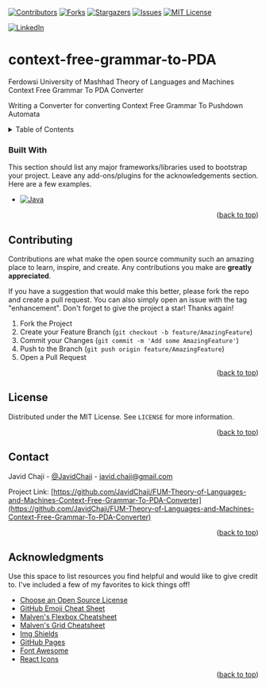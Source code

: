 
<a name="readme-top"></a>


[![Contributors][contributors-shield]][contributors-url]
[![Forks][forks-shield]][forks-url]
[![Stargazers][stars-shield]][stars-url]
[![Issues][issues-shield]][issues-url]
[![MIT License][license-shield]][license-url]



[![LinkedIn][linkedin-shield]][javid-linkedin-url]

# context-free-grammar-to-PDA

Ferdowsi University of Mashhad Theory of Languages and Machines Context Free Grammar To PDA Converter

Writing a Converter for converting Context Free Grammar To Pushdown Automata



<!-- TABLE OF CONTENTS -->
<details>
  <summary>Table of Contents</summary>
  <ol>
    <li>
      <a href="#about-the-project">About The Project</a>
      <ul>
        <li><a href="#built-with">Built With</a></li>
      </ul>
    </li>
    <li>
      <a href="#getting-started">Getting Started</a>
      <ul>
        <li><a href="#prerequisites">Prerequisites</a></li>
        <li><a href="#installation">Installation</a></li>
      </ul>
    </li>
    <li><a href="#usage">Usage</a></li>
    <li><a href="#roadmap">Roadmap</a></li>
    <li><a href="#contributing">Contributing</a></li>
    <li><a href="#license">License</a></li>
    <li><a href="#contact">Contact</a></li>
    <li><a href="#acknowledgments">Acknowledgments</a></li>
  </ol>
</details>






### Built With

This section should list any major frameworks/libraries used to bootstrap your project. Leave any add-ons/plugins for the acknowledgements section. Here are a few examples.

* [![Java][Java.com]][Java-url]

<p align="right">(<a href="#readme-top">back to top</a>)</p>






<!-- CONTRIBUTING -->
## Contributing

Contributions are what make the open source community such an amazing place to learn, inspire, and create. Any contributions you make are **greatly appreciated**.

If you have a suggestion that would make this better, please fork the repo and create a pull request. You can also simply open an issue with the tag "enhancement".
Don't forget to give the project a star! Thanks again!

1. Fork the Project
2. Create your Feature Branch (`git checkout -b feature/AmazingFeature`)
3. Commit your Changes (`git commit -m 'Add some AmazingFeature'`)
4. Push to the Branch (`git push origin feature/AmazingFeature`)
5. Open a Pull Request

<p align="right">(<a href="#readme-top">back to top</a>)</p>




<!-- LICENSE -->
## License

Distributed under the MIT License. See `LICENSE` for more information.

<p align="right">(<a href="#readme-top">back to top</a>)</p>



<!-- CONTACT -->
## Contact

Javid Chaji - [@JavidChaji](https://x.com/JavidChaji) - javid.chaji@gmail.com

Project Link: [https://github.com/JavidChaji/FUM-Theory-of-Languages-and-Machines-Context-Free-Grammar-To-PDA-Converter](https://github.com/JavidChaji/FUM-Theory-of-Languages-and-Machines-Context-Free-Grammar-To-PDA-Converter)

<p align="right">(<a href="#readme-top">back to top</a>)</p>




<!-- ACKNOWLEDGMENTS -->
## Acknowledgments

Use this space to list resources you find helpful and would like to give credit to. I've included a few of my favorites to kick things off!

* [Choose an Open Source License](https://choosealicense.com)
* [GitHub Emoji Cheat Sheet](https://www.webpagefx.com/tools/emoji-cheat-sheet)
* [Malven's Flexbox Cheatsheet](https://flexbox.malven.co/)
* [Malven's Grid Cheatsheet](https://grid.malven.co/)
* [Img Shields](https://shields.io)
* [GitHub Pages](https://pages.github.com)
* [Font Awesome](https://fontawesome.com)
* [React Icons](https://react-icons.github.io/react-icons/search)

<p align="right">(<a href="#readme-top">back to top</a>)</p>




<!-- MARKDOWN LINKS & IMAGES -->
<!-- https://www.markdownguide.org/basic-syntax/#reference-style-links -->
<!-- https://ileriayo.github.io/markdown-badges/ -->

<!-- Contributors -->
[contributors-shield]: https://img.shields.io/github/contributors/javidchaji/FUM-Theory-of-Languages-and-Machines-Context-Free-Grammar-To-PDA-Converter.svg?style=for-the-badge

[contributors-url]: https://github.com/javidchaji/FUM-Theory-of-Languages-and-Machines-Context-Free-Grammar-To-PDA-Converter/graphs/contributors

<!-- Forks -->
[forks-shield]: https://img.shields.io/github/forks/javidchaji/FUM-Theory-of-Languages-and-Machines-Context-Free-Grammar-To-PDA-Converter.svg?style=for-the-badge

[forks-url]: https://github.com/javidchaji/FUM-Theory-of-Languages-and-Machines-Context-Free-Grammar-To-PDA-Converter/network/members


<!-- Stars -->
[stars-shield]: https://img.shields.io/github/stars/javidchaji/FUM-Theory-of-Languages-and-Machines-Context-Free-Grammar-To-PDA-Converter.svg?style=for-the-badge

[stars-url]: https://github.com/javidchaji/FUM-Theory-of-Languages-and-Machines-Context-Free-Grammar-To-PDA-Converter/stargazers


<!-- Issues -->
[issues-shield]: https://img.shields.io/github/issues/javidchaji/FUM-Theory-of-Languages-and-Machines-Context-Free-Grammar-To-PDA-Converter.svg?style=for-the-badge

[issues-url]: https://github.com/javidchaji/FUM-Theory-of-Languages-and-Machines-Context-Free-Grammar-To-PDA-Converter/issues


<!-- License -->
[license-shield]: https://img.shields.io/github/license/javidchaji/FUM-Theory-of-Languages-and-Machines-Context-Free-Grammar-To-PDA-Converter.svg?style=for-the-badge

[license-url]: https://github.com/javidchaji/FUM-Theory-of-Languages-and-Machines-Context-Free-Grammar-To-PDA-Converter/blob/master/LICENSE


<!-- Linkedin -->
[linkedin-shield]: https://img.shields.io/badge/linkedin-%230077B5.svg?style=for-the-badge&logo=linkedin&logoColor=white

[javid-linkedin-url]: https://linkedin.com/in/javidchaji


[Java.com]: https://img.shields.io/badge/Java-000000?style=for-the-badge&logo=OpenJDK&logoColor=white
[Java-url]: https://www.java.com
